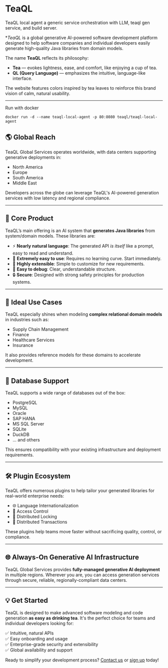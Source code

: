 





# TeaQL 

TeaQL local agent a generic service orchestration with LLM, teaql gen service, and build server.


**TeaQL* is a global generative AI-powered software development platform designed to help software companies and individual developers easily generate high-quality Java libraries from domain models.

The name **TeaQL** reflects its philosophy:

- **Tea** — evokes lightness, ease, and comfort, like enjoying a cup of tea.
- **QL (Query Language)** — emphasizes the intuitive, language-like interface.

The website features colors inspired by tea leaves to reinforce this brand vision of calm, natural usability.

---

Run with docker
```
docker run -d --name teaql-local-agent -p 80:8080 teaql/teaql-local-agent
```

## 🌎 Global Reach

TeaQL Global Services operates worldwide, with data centers supporting generative deployments in:

- North America
- Europe
- South America
- Middle East

Developers across the globe can leverage TeaQL's AI-powered generation services with low latency and regional compliance.

---

## 🚀 Core Product

TeaQL’s main offering is an AI system that **generates Java libraries** from system/domain models. These libraries are:

- ⚡ **Nearly natural language**: The generated API *is itself* like a prompt, easy to read and understand.
- 🧩 **Extremely easy to use**: Requires no learning curve. Start immediately.
- 🔧 **Highly extensible**: Simple to customize for new requirements.
- 🐞 **Easy to debug**: Clear, understandable structure.
- 🔒 **Secure**: Designed with strong safety principles for production systems.

---

## 🎯 Ideal Use Cases

TeaQL especially shines when modeling **complex relational domain models** in industries such as:

- Supply Chain Management
- Finance
- Healthcare Services
- Insurance

It also provides reference models for these domains to accelerate development.

---

## 💾 Database Support

TeaQL supports a wide range of databases out of the box:

- PostgreSQL
- MySQL
- Oracle
- SAP HANA
- MS SQL Server
- SQLite
- DuckDB
- ... and others

This ensures compatibility with your existing infrastructure and deployment requirements.

---

## 🛠️ Plugin Ecosystem

TeaQL offers numerous plugins to help tailor your generated libraries for real-world enterprise needs:

- 🌐 Language Internationalization
- 🔐 Access Control
- 🔗 Distributed Locking
- 🧭 Distributed Transactions

These plugins help teams move faster without sacrificing quality, control, or compliance.

---

## 🌐 Always-On Generative AI Infrastructure

TeaQL Global Services provides **fully-managed generative AI deployment** in multiple regions. Wherever you are, you can access generation services through secure, reliable, regionally-compliant data centers.

---

## 💡 Get Started

TeaQL is designed to make advanced software modeling and code generation **as easy as drinking tea**. It's the perfect choice for teams and individual developers looking for:

✅ Intuitive, natural APIs  
✅ Easy onboarding and usage  
✅ Enterprise-grade security and extensibility  
✅ Global availability and support

Ready to simplify your development process? [Contact us](#) or [sign up](#) today!
